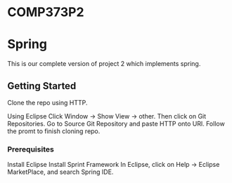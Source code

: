# COMP373P2
# Spring

This is our complete version of project 2 which implements spring. 

## Getting Started

Clone the repo using HTTP.

Using Eclipse
Click Window -> Show View -> other. Then click on Git Repositories. Go to Source Git Repository and paste HTTP onto URl. 
Follow the promt to finish cloning repo.


### Prerequisites

Install Eclipse 
Install Sprint Framework
In Eclipse, click on Help -> Eclipse MarketPlace, and search Spring IDE.

